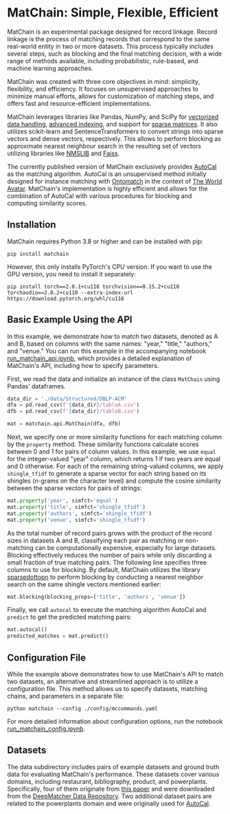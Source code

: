 # MatChain: Simple, Flexible, Efficient

MatChain is an experimental package designed for record linkage. Record linkage is the process of matching records that correspond to the same real-world entity in two or more datasets. This process typically includes several steps, such as blocking and the final matching decision, with a wide range of methods available, including probabilistic, rule-based, and machine learning approaches.

MatChain was created with three core objectives in mind: simplicity, flexibility, and efficiency. It focuses on unsupervised approaches to minimize manual efforts, allows for customization of matching steps, and offers fast and resource-efficient implementations.

MatChain leverages libraries like Pandas, NumPy, and SciPy for [vectorized data handling](https://ipython-books.github.io/45-understanding-the-internals-of-numpy-to-avoid-unnecessary-array-copying/), [advanced indexing](https://numpy.org/doc/stable/user/basics.indexing.html#advanced-indexing), and support for [sparse matrices](https://docs.scipy.org/doc/scipy/tutorial/sparse.html).
It also utilizes scikit-learn and SentenceTransformers to convert strings into sparse vectors and dense vectors, respectively. This allows to perform blocking as approximate nearest neighbour search in the resulting set of vectors utilizing libraries like [NMSLIB](https://github.com/nmslib/nmslib) and [Faiss](https://github.com/facebookresearch/faiss).

The currently published version of MatChain exclusively provides [AutoCal](https://como.ceb.cam.ac.uk/preprints/293/) as the matching algorithm. AutoCal is an unsupervised method initially designed for instance matching with [Ontomatch](https://github.com/cambridge-cares/TheWorldAvatar/tree/main/Agents/OntoMatchAgent) in the context of [The World Avatar](https://theworldavatar.io/).
MatChain's implementation is highly efficient and allows
for the combination of AutoCal with various procedures for blocking and computing similarity scores.

## Installation

MatChain requires Python 3.8 or higher and can be installed with pip:

``` console
pip install matchain
```

However, this only installs PyTorch's CPU version. If you want to use the GPU version, you need to install it separately:

``` console
pip install torch==2.0.1+cu118 torchvision==0.15.2+cu118 torchaudio==2.0.2+cu118 --extra-index-url https://download.pytorch.org/whl/cu118
```

## Basic Example Using the API

In this example, we demonstrate how to match two datasets, denoted as A and B, based on columns with the same names: "year," "title," "authors," and "venue." You can run this example in the accompanying notebook [run_matchain_api.ipynb](https://github.com/ae3000/matchain/blob/main/notebooks/run_matchain_api.ipynb), which provides a detailed explanation of MatChain's API, including how to specify parameters.

First, we read the data and initialize an instance of the class ```MatChain``` using Pandas' dataframes.

``` python
data_dir = './data/Structured/DBLP-ACM'
dfa = pd.read_csv(f'{data_dir}/tableA.csv')
dfb = pd.read_csv(f'{data_dir}/tableB.csv')

mat = matchain.api.MatChain(dfa, dfb)
```

Next, we specify one or more similarity functions for each matching column by the ```property``` method. These similarity functions calculate scores between 0 and 1 for pairs of column values. In this example, we use ```equal``` for the integer-valued "year" column, which returns 1 if two years are equal and 0 otherwise. For each of the remaining string-valued columns, we apply ```shingle_tfidf``` to generate a sparse vector for each string based on its shingles (n-grams on the character level) and compute the cosine similarity between the sparse vectors for pairs of strings:

``` python
mat.property('year', simfct='equal')
mat.property('title', simfct='shingle_tfidf')
mat.property('authors', simfct='shingle_tfidf')
mat.property('venue', simfct='shingle_tfidf')
```

As the total number of record pairs grows with the product of the record sizes in datasets A and B, classifying each pair as matching or non-matching can be computationally expensive, especially for large datasets. Blocking effectively reduces the number of pairs while only discarding a small fraction of true matching pairs. The following line specifies three columns to use for blocking. By default, MatChain utilizes the library [sparsedottopn](https://github.com/ing-bank/sparse_dot_topn) to perform blocking by conducting a nearest neighbor search on the same shingle vectors mentioned earlier:

``` python
mat.blocking(blocking_props=['title', 'authors', 'venue'])
```

Finally, we call ```autocal``` to execute the matching algorithm AutoCal and ```predict``` to get the predicted matching pairs:

``` python
mat.autocal()
predicted_matches = mat.predict()
```


## Configuration File

While the example above demonstrates how to use MatChain's API to match two datasets, an alternative and streamlined approach is to utilize a configuration file. This method allows us to specify datasets, matching chains, and parameters in a separate file:

``` console
python matchain --config ./config/mccommands.yaml
```

For more detailed information about configuration options, run the notebook [run_matchain_config.ipynb](https://github.com/ae3000/matchain/blob/main/notebooks/run_matchain_config.ipynb).



## Datasets

The data subdirectory includes pairs of example datasets and ground truth data for evaluating MatChain's performance. These datasets cover various domains, including restaurant, bibliography, product, and powerplants. Specifically, four of them originate from [this paper](https://dbs.uni-leipzig.de/files/research/publications/2010-9/pdf/EvaluationOfEntityResolutionApproaches_vldb2010_CameraReady.pdf) and were downloaded from the [DeepMatcher Data Repository](https://github.com/anhaidgroup/deepmatcher/blob/master/Datasets.md). Two additional dataset pairs are related to the powerplants domain and were originally used for [AutoCal](https://como.ceb.cam.ac.uk/preprints/293/).
